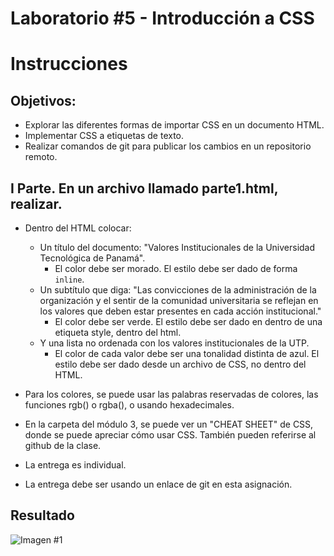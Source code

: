 # Laboratorio #5 - Introducción a CSS

# Instrucciones

## Objetivos:
- Explorar las diferentes formas de importar CSS en un documento HTML.
- Implementar CSS a etiquetas de texto.
- Realizar comandos de git para publicar los cambios en un repositorio remoto.

## I Parte. En un archivo llamado parte1.html, realizar.

- Dentro del HTML colocar:
    * Un título del documento: "Valores Institucionales de la Universidad Tecnológica de Panamá".
        * El color debe ser morado. El estilo debe ser dado de forma `inline`.
    * Un subtítulo que diga: "Las convicciones de la administración de la organización y el sentir de la comunidad universitaria se reflejan en los valores que deben estar presentes en cada acción institucional."
        * El color debe ser verde. El estilo debe ser dado en dentro de una etiqueta style, dentro del html.
    * Y una lista no ordenada con los valores institucionales de la UTP.
        * El color de cada valor debe ser una tonalidad distinta de azul. El estilo debe ser dado desde un archivo de CSS, no dentro del HTML.
- Para los colores, se puede usar las palabras reservadas de colores, las funciones rgb() o rgba(), o usando hexadecimales.

- En la carpeta del módulo 3, se puede ver un "CHEAT SHEET" de CSS, donde se puede apreciar cómo usar CSS. También pueden referirse al github de la clase.

- La entrega es individual.

- La entrega debe ser usando un enlace de git en esta asignación.

## Resultado
![Imagen #1](https://i.imgur.com/6L9wb39.jpg)